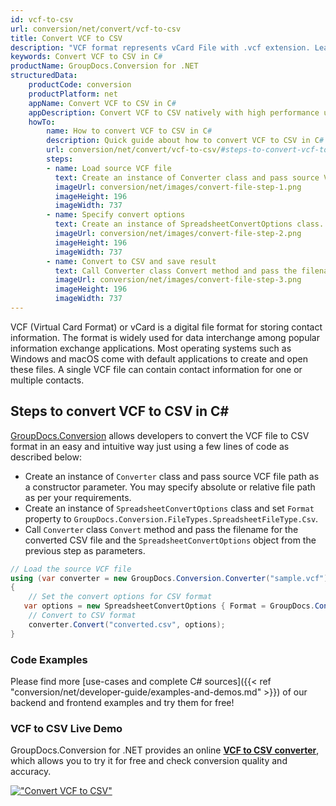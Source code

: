 ```yaml
---
id: vcf-to-csv
url: conversion/net/convert/vcf-to-csv
title: Convert VCF to CSV
description: "VCF format represents vCard File with .vcf extension. Learn how to convert VCF to CSV file programmatically in C# language using GroupDocs.Conversion for .NET library."
keywords: Convert VCF to CSV in C#
productName: GroupDocs.Conversion for .NET
structuredData:
    productCode: conversion
    productPlatform: net
    appName: Convert VCF to CSV in C#
    appDescription: Convert VCF to CSV natively with high performance using C# language and server side GroupDocs.Conversion for .NET APIs, without the use of any software like Microsoft or Open Office.
    howTo:
        name: How to convert VCF to CSV in C# 
        description: Quick guide about how to convert VCF to CSV in C# with high performance and accuracy.
        url: conversion/net/convert/vcf-to-csv/#steps-to-convert-vcf-to-csv-in-c
        steps:
        - name: Load source VCF file 
          text: Create an instance of Converter class and pass source VCF file path as a constructor parameter. You may specify absolute or relative file path as per your requirements. 
          imageUrl: conversion/net/images/convert-file-step-1.png
          imageHeight: 196
          imageWidth: 737
        - name: Specify convert options 
          text: Create an instance of SpreadsheetConvertOptions class.
          imageUrl: conversion/net/images/convert-file-step-2.png
          imageHeight: 196
          imageWidth: 737
        - name: Convert to CSV and save result 
          text: Call Converter class Convert method and pass the filename for the converted HTML file and the SpreadsheetConvertOptions object from the previous step as parameters.
          imageUrl: conversion/net/images/convert-file-step-3.png
          imageHeight: 196
          imageWidth: 737
---
```


VCF (Virtual Card Format) or vCard is a digital file format for storing contact information. The format is widely used for data interchange among popular information exchange applications. Most operating systems such as Windows and macOS come with default applications to create and open these files. A single VCF file can contain contact information for one or multiple contacts.

## Steps to convert VCF to CSV in C#

[GroupDocs.Conversion](https://products.groupdocs.com/conversion/net) allows developers to convert the VCF file to CSV format in an easy and intuitive way just using a few lines of code as described below:

* Create an instance of `Converter` class and pass source VCF file path as a constructor parameter. You may specify absolute or relative file path as per your requirements. 
* Create an instance of `SpreadsheetConvertOptions` class and set `Format` property to `GroupDocs.Conversion.FileTypes.SpreadsheetFileType.Csv`.
* Call `Converter` class `Convert` method and pass the filename for the converted CSV file and the `SpreadsheetConvertOptions` object from the previous step as parameters.

```csharp
// Load the source VCF file
using (var converter = new GroupDocs.Conversion.Converter("sample.vcf"))
{
    // Set the convert options for CSV format
   var options = new SpreadsheetConvertOptions { Format = GroupDocs.Conversion.FileTypes.SpreadsheetFileType.Csv };
    // Convert to CSV format
    converter.Convert("converted.csv", options);
}
```

### Code Examples

Please find more [use-cases and complete C# sources]({{< ref "conversion/net/developer-guide/examples-and-demos.md" >}}) of our backend and frontend examples and try them for free!

### VCF to CSV Live Demo

GroupDocs.Conversion for .NET provides an online [**VCF to CSV converter**](https://products.groupdocs.app/conversion/vcf-to-csv), which allows you to try it for free and check conversion quality and accuracy.

[!["Convert VCF to CSV"](conversion/net/images/convert-to-csv/convert-vcf-to-csv.png)](https://products.groupdocs.app/conversion/vcf-to-csv)